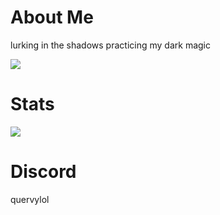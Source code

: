 # About Me
lurking in the shadows practicing my dark magic

![](https://komarev.com/ghpvc/?username=quervyloll&color=blue)
# Stats

![](https://github-readme-stats.vercel.app/api?username=quervyloll&theme=dark&show_icons=true)

# Discord
quervylol

